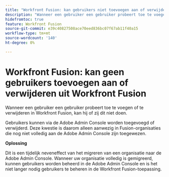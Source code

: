 ```yaml
---
title: "Workfront Fusion: kan gebruikers niet toevoegen aan of verwijderen uit Workfront Fusion"
description: "Wanneer een gebruiker een gebruiker probeert toe te voegen of te verwijderen in Workfront Fusion, kan hij of zij dit niet doen."
hidefromtoc: true
feature: Workfront Fusion
source-git-commit: e39c40827508ace70eed836bc07f67ab11f40a15
workflow-type: tm+mt
source-wordcount: '140'
ht-degree: 0%

---
```


# Workfront Fusion: kan geen gebruikers toevoegen aan of verwijderen uit Workfront Fusion

Wanneer een gebruiker een gebruiker probeert toe te voegen of te verwijderen in Workfront Fusion, kan hij of zij dit niet doen.

Gebruikers kunnen via de Adobe Admin Console worden toegevoegd of verwijderd. Deze kwestie is daarom alleen aanwezig in Fusion-organisaties die nog niet volledig aan de Adobe Admin Console zijn toegewezen.

**Oplossing**

Dit is een tijdelijk neveneffect van het migreren van een organisatie naar de Adobe Admin Console. Wanneer uw organisatie volledig is gemigreerd, kunnen gebruikers worden beheerd in de Adobe Admin Console en is het niet langer nodig gebruikers te beheren in de Workfront Fusion-toepassing.

<!--_First reported on June 1, 2024._ -->







